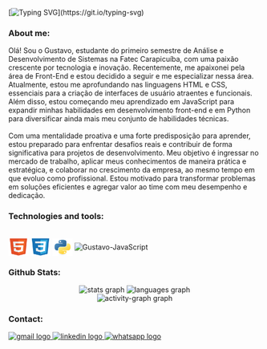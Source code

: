 [![Typing SVG](https://readme-typing-svg.herokuapp.com?font=Fira+Code&pause=1000&color=000000B8&width=435&lines=Hi%2C+everyone!+I'm+Gustavo;Welcome+to+my+GitHub+Page!)](https://git.io/typing-svg)

### About me:

<p align="left">Olá! Sou o Gustavo, estudante do primeiro semestre de Análise e Desenvolvimento de Sistemas na Fatec Carapicuíba, com uma paixão crescente por tecnologia e inovação. Recentemente, me apaixonei pela área de Front-End e estou decidido a seguir e me especializar nessa área. Atualmente, estou me aprofundando nas linguagens HTML e CSS, essenciais para a criação de interfaces de usuário atraentes e funcionais. Além disso, estou começando meu aprendizado em JavaScript para expandir minhas habilidades em desenvolvimento front-end e em Python para diversificar ainda mais meu conjunto de habilidades técnicas. <br><br>Com uma mentalidade proativa e uma forte predisposição para aprender, estou preparado para enfrentar desafios reais e contribuir de forma significativa para projetos de desenvolvimento. Meu objetivo é ingressar no mercado de trabalho, aplicar meus conhecimentos de maneira prática e estratégica, e colaborar no crescimento da empresa, ao mesmo tempo em que evoluo como profissional. Estou motivado para transformar problemas em soluções eficientes e agregar valor ao time com meu desempenho e dedicação.

### Technologies and tools:

<div style="display: inline_block"><br>
  <img align="center" alt="Gustavo-HTML" height="35" width="40" src="https://raw.githubusercontent.com/devicons/devicon/master/icons/html5/html5-original.svg">
  <img align="center" alt="Gustavo-CSS" height="35" width="40" src="https://raw.githubusercontent.com/devicons/devicon/master/icons/css3/css3-original.svg">
  <img align="center" alt="Gustavo-Python" height="35" width="40" src="https://raw.githubusercontent.com/devicons/devicon/master/icons/python/python-original.svg">
  <img align="center" alt="Gustavo-JavaScript" height="35" width="40" src="https://cdn.jsdelivr.net/gh/devicons/devicon/icons/javascript/javascript-original.svg"/>

###

### Github Stats:

<div align="center" display="inline-block">
  <img src="https://github-readme-stats.vercel.app/api?username=Gustavo-Ribeiro-Borges&hide_title=false&hide_rank=false&show_icons=true&include_all_commits=true&count_private=true&disable_animations=false&theme=dracula&locale=en&hide_border=false&order=1" height="150" alt="stats graph"  />
  <img src="https://github-readme-stats.vercel.app/api/top-langs?username=Gustavo-Ribeiro-Borges&locale=en&hide_title=false&layout=compact&card_width=320&langs_count=5&theme=dracula&hide_border=false&order=2" height="150" alt="languages graph"  />
</div>
<div align="center">
  <img src="https://github-readme-activity-graph.vercel.app/graph?username=Gustavo-Ribeiro-Borges&radius=16&theme=react&area=true&order=5" height="300" alt="activity-graph graph"  />
</div>

###

###

### Contact:

<div align="left">
  <a href="mailto:gustaborges2006@gmail.com" target="_blank">
    <img src="https://img.shields.io/static/v1?message=Gmail&logo=gmail&label=&color=D14836&logoColor=white&labelColor=&style=for-the-badge" height="35" alt="gmail logo"  />
  </a>
  <a href="https://www.linkedin.com/in/gustavo-ribeiro-borges0411" target="_blank" rel="external">
    <img src="https://img.shields.io/static/v1?message=LinkedIn&logo=linkedin&label=&color=0077B5&logoColor=white&labelColor=&style=for-the-badge" height="35" alt="linkedin logo"  />
  </a>
  <a href="https://wa.me/5511988462728" target="_blank">
    <img src="https://img.shields.io/static/v1?message=Whatsapp&logo=whatsapp&label=&color=25D366&logoColor=white&labelColor=&style=for-the-badge" height="35" alt="whatsapp logo"  />
  </a>
</div>
